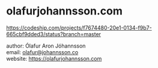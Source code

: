 # olafurjohannsson.com

https://codeship.com/projects/f7674480-20e1-0134-f9b7-665cbf9dded3/status?branch=master

author: Ólafur Aron Jóhannsson<br>
email: olafur@johannsson.co<br>
website: https://olafurjohannsson.com<br>
